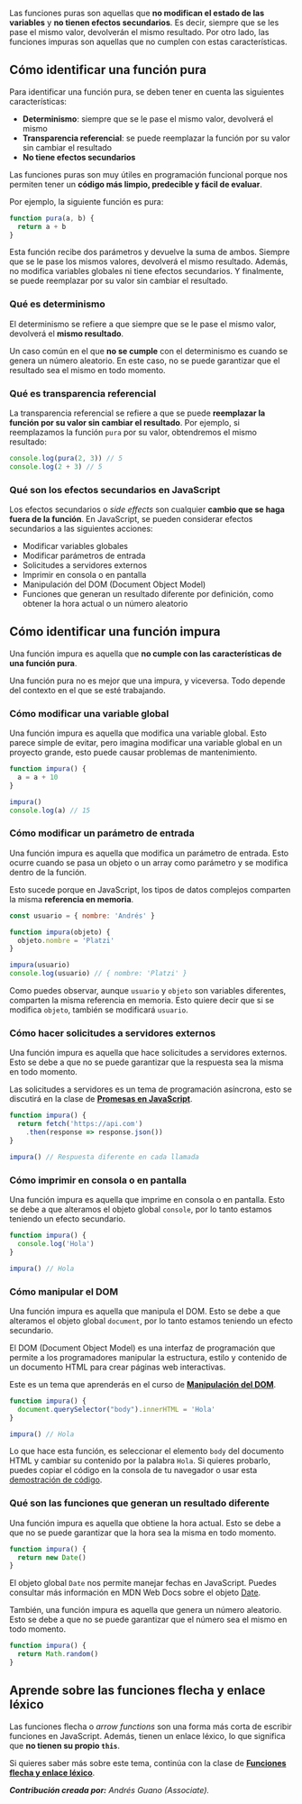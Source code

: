 Las funciones puras son aquellas que **no modifican el estado de las variables** y **no tienen efectos secundarios**. Es decir, siempre que se les pase el mismo valor, devolverán el mismo resultado. Por otro lado, las funciones impuras son aquellas que no cumplen con estas características.

## Cómo identificar una función pura

Para identificar una función pura, se deben tener en cuenta las siguientes características:

* **Determinismo**: siempre que se le pase el mismo valor, devolverá el mismo
* **Transparencia referencial**: se puede reemplazar la función por su valor sin cambiar el resultado
* **No tiene efectos secundarios**

Las funciones puras son muy útiles en programación funcional porque nos permiten tener un **código más limpio, predecible y fácil de evaluar**.

Por ejemplo, la siguiente función es pura:

```js
function pura(a, b) {
  return a + b
}
```

Esta función recibe dos parámetros y devuelve la suma de ambos. Siempre que se le pase los mismos valores, devolverá el mismo resultado. Además, no modifica variables globales ni tiene efectos secundarios. Y finalmente, se puede reemplazar por su valor sin cambiar el resultado.

### Qué es determinismo

El determinismo se refiere a que siempre que se le pase el mismo valor, devolverá el **mismo resultado**. 

Un caso común en el que **no se cumple** con el determinismo es cuando se genera un número aleatorio. En este caso, no se puede garantizar que el resultado sea el mismo en todo momento.

### Qué es transparencia referencial

La transparencia referencial se refiere a que se puede **reemplazar la función por su valor sin cambiar el resultado**. Por ejemplo, si reemplazamos la función `pura` por su valor, obtendremos el mismo resultado:

```js
console.log(pura(2, 3)) // 5
console.log(2 + 3) // 5
```

### Qué son los efectos secundarios en JavaScript

Los efectos secundarios o *side effects* son cualquier **cambio que se haga fuera de la función**. En JavaScript, se pueden considerar efectos secundarios a las siguientes acciones:

* Modificar variables globales
* Modificar parámetros de entrada
* Solicitudes a servidores externos
* Imprimir en consola o en pantalla
* Manipulación del DOM (Document Object Model)
* Funciones que generan un resultado diferente por definición, como obtener la hora actual o un número aleatorio

## Cómo identificar una función impura

Una función impura es aquella que **no cumple con las características de una función pura**. 

Una función pura no es mejor que una impura, y viceversa. Todo depende del contexto en el que se esté trabajando.

### Cómo modificar una variable global

Una función impura es aquella que modifica una variable global. Esto parece simple de evitar, pero imagina modificar una variable global en un proyecto grande, esto puede causar problemas de mantenimiento.

```js
function impura() {
  a = a + 10
}

impura()
console.log(a) // 15
```

### Cómo modificar un parámetro de entrada

Una función impura es aquella que modifica un parámetro de entrada. Esto ocurre cuando se pasa un objeto o un array como parámetro y se modifica dentro de la función.

Esto sucede porque en JavaScript, los tipos de datos complejos comparten la misma **referencia en memoria**.

```js
const usuario = { nombre: 'Andrés' }

function impura(objeto) {
  objeto.nombre = 'Platzi'
}

impura(usuario)
console.log(usuario) // { nombre: 'Platzi' }
```

Como puedes observar, aunque `usuario` y `objeto` son variables diferentes, comparten la misma referencia en memoria. Esto quiere decir que si se modifica `objeto`, también se modificará `usuario`.

### Cómo hacer solicitudes a servidores externos

Una función impura es aquella que hace solicitudes a servidores externos. Esto se debe a que no se puede garantizar que la respuesta sea la misma en todo momento.

Las solicitudes a servidores es un tema de programación asíncrona, esto se discutirá en la clase de **[Promesas en JavaScript](https://platzi.com/clases/10266-javascript/70375-promesas-en-javascript//)**.

```js
function impura() {
  return fetch('https://api.com')
    .then(response => response.json())
}

impura() // Respuesta diferente en cada llamada
```

### Cómo imprimir en consola o en pantalla

Una función impura es aquella que imprime en consola o en pantalla. Esto se debe a que alteramos el objeto global `console`, por lo tanto estamos teniendo un efecto secundario.

```js
function impura() {
  console.log('Hola')
}

impura() // Hola
```

### Cómo manipular el DOM

Una función impura es aquella que manipula el DOM. Esto se debe a que alteramos el objeto global `document`, por lo tanto estamos teniendo un efecto secundario.

El DOM (Document Object Model) es una interfaz de programación que permite a los programadores manipular la estructura, estilo y contenido de un documento HTML para crear páginas web interactivas.

Este es un tema que aprenderás en el curso de **[Manipulación del DOM](https://platzi.com/cursos/document-object-model/)**.

```js
function impura() {
  document.querySelector("body").innerHTML = 'Hola'
}

impura() // Hola
```

Lo que hace esta función, es seleccionar el elemento `body` del documento HTML y cambiar su contenido por la palabra `Hola`. Si quieres probarlo, puedes copiar el código en la consola de tu navegador o usar esta [demostración de código](https://codi.link/%7C%7CZnVuY3Rpb24gaW1wdXJhKCkgew0KICBkb2N1bWVudC5xdWVyeVNlbGVjdG9yKCJib2R5IikuaW5uZXJIVE1MID0gJ0hvbGEnDQp9DQoNCmltcHVyYSgpIC8vIEhvbGE=).


### Qué son las funciones que generan un resultado diferente

Una función impura es aquella que obtiene la hora actual. Esto se debe a que no se puede garantizar que la hora sea la misma en todo momento.

```js
function impura() {
  return new Date()
}
```

El objeto global `Date` nos permite manejar fechas en JavaScript. Puedes consultar más información en MDN Web Docs sobre el objeto [Date](https://developer.mozilla.org/es/docs/Web/JavaScript/Reference/Global_Objects/Date).

También, una función impura es aquella que genera un número aleatorio. Esto se debe a que no se puede garantizar que el número sea el mismo en todo momento.

```js
function impura() {
  return Math.random()
}
```

## Aprende sobre las funciones flecha y enlace léxico

Las funciones flecha o *arrow functions* son una forma más corta de escribir funciones en JavaScript. Además, tienen un enlace léxico, lo que significa que **no tienen su propio `this`**.

Si quieres saber más sobre este tema, continúa con la clase de **[Funciones flecha y enlace léxico](https://platzi.com/home/clases/10266-javascript/70371-arrow-function-y-enlace-lexico/)**.

***Contribución creada por:** Andrés Guano (Associate).*
